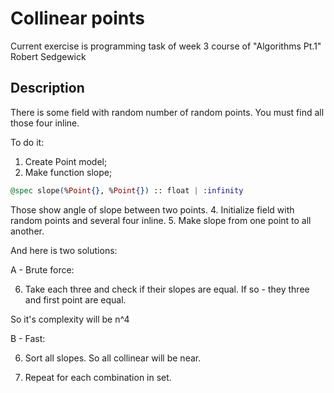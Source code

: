 #  Collinear points
Current exercise is programming task of week 3 course of "Algorithms Pt.1" Robert Sedgewick

## Description
There is some field with random number of random points. 
You must find all those four inline.

To do it:
1. Create Point model;
2. Make function slope; 

```elixir
@spec slope(%Point{}, %Point{}) :: float | :infinity
```

Those show angle of slope between two points.
4. Initialize field with random points and several four inline.
5. Make slope from one point to all another. 

And here is two solutions:

A - Brute force:

6. Take each three and check if their slopes are equal. If so - they three and first point are equal.

So it's complexity will be n^4

B - Fast:

6. Sort all slopes. So all collinear will be near.

7. Repeat for each combination in set.
